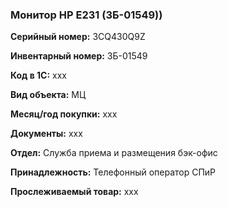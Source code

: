 ### Монитор HP E231 (ЗБ-01549))  </br>

**Серийный номер:** 3CQ430Q9Z </br>

**Инвентарный номер:** ЗБ-01549 </br>

**Код в 1С:** xxx </br> 

**Вид объекта:** МЦ

**Месяц/год покупки:** xxx </br>

**Документы:** xxx </br>

**Отдел:** Служба приема и размещения бэк-офис  </br>

**Принадлежность:** Телефонный оператор СПиР </br>

**Прослеживаемый товар:** xxx
